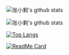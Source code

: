
![张小剩's github stats](https://github-readme-stats.vercel.app/api?username=anuraghazra&show_icons=true&theme=buefy)

![张小剩's github stats](https://github-readme-stats.vercel.app/api?username=anuraghazra&show_icons=true&theme=solarized-light)

[![Top Langs](https://github-readme-stats.vercel.app/api/top-langs/?username=Yiio&layout=compact)](https://github.com/anuraghazra/github-readme-stats)

[![ReadMe Card](https://github-readme-stats.vercel.app/api/pin/?username=Yiio&repo=yiiblog&theme=buefy)](https://github.com/anuraghazra/github-readme-stats)
